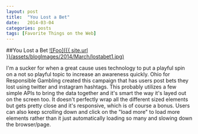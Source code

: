 ```yaml
---
layout: post
title:  "You Lost a Bet"
date:   2014-03-04
categories: posts
tags: [Favorite Things on the Web]
---
```


##You Lost a Bet
<a target="_blank" href="http://www.ilostabet.org/" rel="ilostabet.org">![Foo]({{ site.url }}/assets/blogImages/2014/March/lostabet1.jpg)</a>  
  
  
I'm a sucker for when a great cause uses technology to put a playful spin on a not so playful topic to increase an awareness quickly. Ohio for Responsible Gambling created this campaign that has users post bets they lost using twitter and instagram hashtags. This probably utilizes a few simple APIs to bring the data together and it's smart the way it's layed out on the screen too. It doesn't perfectly wrap all the different sized elements but gets pretty close and it's responsive, which is of course a bonus. Users can also keep scrolling down and click on the "load more" to load more elements rather than it just automatically loading so many and slowing down the browser/page. 